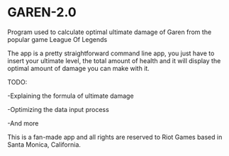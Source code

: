 # GAREN-2.0
 Program used to calculate optimal ultimate damage of Garen from the popular game League Of Legends

The app is a pretty straightforward command line app, you just have to insert your ultimate level, the total amount of health and it will display the optimal amount of damage you can make with it. 

TODO:

-Explaining the formula of ultimate damage 

-Optimizing the data input process

-And more

 This is a fan-made app and all rights are reserved to Riot Games based in Santa Monica, California.
